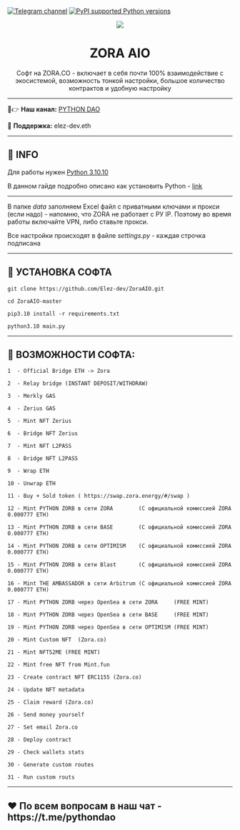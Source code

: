 [![Telegram channel](https://img.shields.io/endpoint?url=https://runkit.io/damiankrawczyk/telegram-badge/branches/master?url=https://t.me/developercode1)](https://t.me/developercode1)
[![PyPI supported Python versions](https://img.shields.io/badge/Python%203.10.10-8A2BE2)](https://www.python.org/downloads/release/python-31010/)

<div align="center">
  <img src="https://static25.tgcnt.ru/posts/_0/01/019c0893adc38ba7258f5b1db753a671.jpg"  />
  <h1>ZORA AIO</h1>
  <p>Софт на ZORA.CO - включает в себя почти 100% взаимодействие с экосистемой, возможность тонкой настройки, большое количество контрактов и удобную настройку</p>
</div>

---

🤠👉 <b>Наш канал:</b> [PYTHON DAO](https://t.me/developercode1)

🤗 <b>Поддержка:</b> elez-dev.eth

---
<h2>🙊 INFO</h2>

Для работы нужен [Python 3.10.10](https://www.python.org/downloads/release/python-31010/)

В данном гайде подробно описано как установить Python - [link](https://mirror.xyz/wiedzmin.eth/Z06W81VrxO9KI88vkcxeW0Lc8f2nBo5Wdyqce0HTNm8)

---
В папке _data_ заполняем Excel файл с приватными ключами и прокси (если надо) - напомню, что ZORA не работает с РУ IP. Поэтому во время работы включайте VPN, либо ставьте прокси.

Все настройки происходят в файле _settings.py_ - каждая строчка подписана

---
<h2>🚀 УСТАНОВКА СОФТА</h2>

```
git clone https://github.com/Elez-dev/ZoraAIO.git

cd ZoraAIO-master

pip3.10 install -r requirements.txt

python3.10 main.py
```
---
<h2>🤖 ВОЗМОЖНОСТИ СОФТА:</h2>



```
1  - Official Bridge ETH -> Zora

2  - Relay bridge (INSTANT DEPOSIT/WITHDRAW)

3  - Merkly GAS

4  - Zerius GAS

5  - Mint NFT Zerius

6  - Bridge NFT Zerius

7  - Mint NFT L2PASS

8  - Bridge NFT L2PASS

9  - Wrap ETH

10 - Unwrap ETH 

11 - Buy + Sold token ( https://swap.zora.energy/#/swap )

12 - Mint PYTHON ZORB в сети ZORA        (С официальной комиссией ZORA 0.000777 ETH)

13 - Mint PYTHON ZORB в сети BASE        (С официальной комиссией ZORA 0.000777 ETH)

14 - Mint PYTHON ZORB в сети OPTIMISM    (С официальной комиссией ZORA 0.000777 ETH)

15 - Mint PYTHON ZORB в сети Blast       (С официальной комиссией ZORA 0.000777 ETH)

16 - Mint THE AMBASSADOR в сети Arbitrum (С официальной комиссией ZORA 0.000777 ETH)

17 - Mint PYTHON ZORB через OpenSea в сети ZORA     (FREE MINT)

18 - Mint PYTHON ZORB через OpenSea в сети BASE     (FREE MINT)

19 - Mint PYTHON ZORB через OpenSea в сети OPTIMISM (FREE MINT)

20 - Mint Custom NFT  (Zora.co)

21 - Mint NFTS2ME (FREE MINT)

22 - Mint free NFT from Mint.fun

23 - Create contract NFT ERC1155 (Zora.co)

24 - Update NFT metadata

25 - Claim reward (Zora.co)

26 - Send money yourself

27 - Set email Zora.co

28 - Deploy contract

29 - Check wallets stats

30 - Generate custom routes

31 - Run custom routs
```

---
<h2>❤️ По всем вопросам в наш чат - https://t.me/pythondao</h2>

